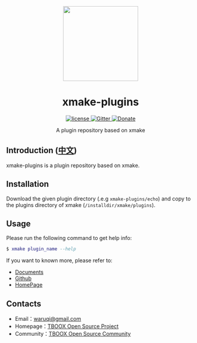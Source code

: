 <div align="center">
  <a href="http://xmake.io">
    <img width="200" heigth="200" src="http://tboox.org/static/img/xmake/logo256c.png">
  </a>  

  <h1>xmake-plugins</h1>

  <div>
    <a href="https://github.com/tboox/xmake-plugins/blob/master/LICENSE.md">
      <img src="https://img.shields.io/github/license/tboox/xmake-plugins.svg?colorB=f48041&style=flat-square" alt="license" />
    </a>
    <a href="https://gitter.im/tboox/tboox?utm_source=badge&utm_medium=badge&utm_campaign=pr-badge&utm_content=badge">
      <img src="https://img.shields.io/gitter/room/tboox/tboox.svg?style=flat-square&colorB=96c312" alt="Gitter" />
    </a>
    <a href="http://xmake.io/pages/donation.html#donate">
      <img src="https://img.shields.io/badge/donate-us-orange.svg?style=flat-square" alt="Donate" />
    </a>
  </div>

  <p>A plugin repository based on xmake</p>
</div>

## Introduction ([中文](/README_zh.md))

xmake-plugins is a plugin repository based on xmake. 

## Installation

Download the given plugin directory (.e.g `xmake-plugins/echo`) and copy to the plugins directory of xmake (`/installdir/xmake/plugins`).

## Usage

Please run the following command to get help info:

```lua
$ xmake plugin_name --help
```

If you want to known more, please refer to:

* [Documents](http://xmake.io/#/home)
* [Github](https://github.com/tboox/xmake)
* [HomePage](http://www.xmake.io)

## Contacts

* Email：[waruqi@gmail.com](mailto:waruqi@gmail.com)
* Homepage：[TBOOX Open Source Project](http://www.tboox.org)
* Community：[TBOOX Open Source Community](https://github.com/tboox/community/issues)

